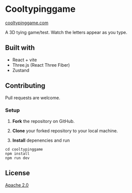 # Cooltypinggame

[cooltypinggame.com](https://cooltypinggame.com)

A 3D tying game/test. Watch the letters appear as you type.

## Built with

- React + vite
- Three.js (React Three Fiber)
- Zustand

## Contributing

Pull requests are welcome.

### Setup

1. **Fork** the repository on GitHub.

2. **Clone** your forked repository to your local machine.

3. **Install** depenencies and run

```
cd cooltypinggame
npm install
npm run dev
```

## License

[Apache 2.0](https://choosealicense.com/licenses/apache-2.0/)
